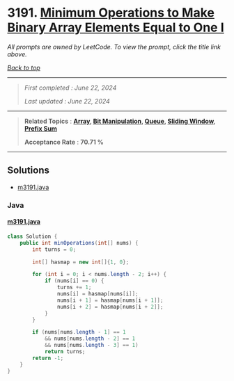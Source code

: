 # 3191. [Minimum Operations to Make Binary Array Elements Equal to One I](<https://leetcode.com/problems/minimum-operations-to-make-binary-array-elements-equal-to-one-i>)

*All prompts are owned by LeetCode. To view the prompt, click the title link above.*

*[Back to top](<../README.md>)*

------

> *First completed : June 22, 2024*
>
> *Last updated : June 22, 2024*

------

> **Related Topics** : **[Array](<by_topic/Array.md>), [Bit Manipulation](<by_topic/Bit Manipulation.md>), [Queue](<by_topic/Queue.md>), [Sliding Window](<by_topic/Sliding Window.md>), [Prefix Sum](<by_topic/Prefix Sum.md>)**
>
> **Acceptance Rate** : **70.71 %**

------

## Solutions

- [m3191.java](<../my-submissions/m3191.java>)
### Java
#### [m3191.java](<../my-submissions/m3191.java>)
```Java
class Solution {
    public int minOperations(int[] nums) {
        int turns = 0;

        int[] hasmap = new int[]{1, 0};

        for (int i = 0; i < nums.length - 2; i++) {
            if (nums[i] == 0) {
                turns += 1;
                nums[i] = hasmap[nums[i]];
                nums[i + 1] = hasmap[nums[i + 1]];
                nums[i + 2] = hasmap[nums[i + 2]];
            }
        }

        if (nums[nums.length - 1] == 1 
            && nums[nums.length - 2] == 1
            && nums[nums.length - 3] == 1)
            return turns;
        return -1;   
    }
}
```

